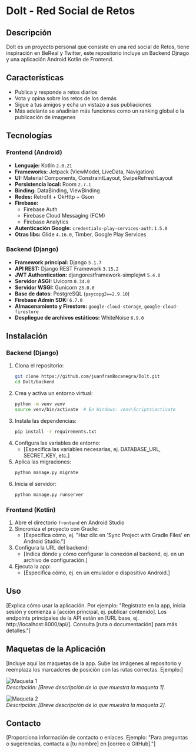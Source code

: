 # Dolt - Red Social de Retos

## Descripción

Dolt es un proyecto personal que consiste en una red social de Retos, tiene inspiración en BeReal y Twitter, 
este repositorio incluye un Backend Djnago y una aplicación Android Kotlin de Frontend.

## Características

- Publica y responde a retos diarios
- Vota y opina sobre los retos de los demás
- Sigue a tus amigos y echa un vistazo a sus publiaciones
- Más adelante se añadirían más funciones como un ranking global o la publicación de imagenes
  
## Tecnologías

### Frontend (Android)

- **Lenguaje:** Kotlin `2.0.21`
- **Frameworks:** Jetpack (ViewModel, LiveData, Navigation)
- **UI:** Material Components, ConstraintLayout, SwipeRefreshLayout
- **Persistencia local:** Room `2.7.1`  
- **Binding:** DataBinding, ViewBinding
- **Redes:** Retrofit + OkHttp + Gson
- **Firebase:**
  - Firebase Auth
  - Firebase Cloud Messaging (FCM)
  - Firebase Analytics
- **Autenticación Google:** `credentials-play-services-auth:1.5.0`
- **Otras libs:** Glide `4.16.0`, Timber, Google Play Services

### Backend (Django)

- **Framework principal:** Django `5.1.7`
- **API REST:** Django REST Framework `3.15.2`
- **JWT Authentication:** djangorestframework-simplejwt `5.4.0`
- **Servidor ASGI:** Uvicorn `0.34.0`
- **Servidor WSGI:** Gunicorn `23.0.0`
- **Base de datos:** PostgreSQL (`psycopg2==2.9.10`)
- **Firebase Admin SDK:** `6.7.0`
- **Almacenamiento y Firestore:** `google-cloud-storage`, `google-cloud-firestore`
- **Despliegue de archivos estáticos:** WhiteNoise `6.9.0`

## Instalación

### Backend (Django)
1. Clona el repositorio:
   ```bash
   git clone https://github.com/juanfranBocanegra/Dolt.git
   cd Dolt/backend
   ```
2. Crea y activa un entorno virtual:
   ```bash
   python -m venv venv
   source venv/bin/activate  # En Windows: venv\Scripts\activate
   ```
3. Instala las dependencias:
   ```bash
   pip install -r requirements.txt
   ```
4. Configura las variables de entorno:
   - [Especifica las variables necesarias, ej. DATABASE_URL, SECRET_KEY, etc.]
5. Aplica las migraciones:
   ```bash
   python manage.py migrate
   ```
6. Inicia el servidor:
   ```bash
   python manage.py runserver
   ```

### Frontend (Kotlin)
1. Abre el directorio `frontend` en Android Studio
2. Sincroniza el proyecto con Gradle:
   - [Especifica cómo, ej. "Haz clic en 'Sync Project with Gradle Files' en Android Studio."]
3. Configura la URL del backend:
   - [Indica dónde y cómo configurar la conexión al backend, ej. en un archivo de configuración.]
4. Ejecuta la app:
   - [Especifica cómo, ej. en un emulador o dispositivo Android.]

## Uso

[Explica cómo usar la aplicación. Por ejemplo: "Regístrate en la app, inicia sesión y comienza a [acción principal, ej. publicar contenido]. Los endpoints principales de la API están en [URL base, ej. http://localhost:8000/api/]. Consulta [ruta o documentación] para más detalles."]

## Maquetas de la Aplicación

[Incluye aquí las maquetas de la app. Sube las imágenes al repositorio y reemplaza los marcadores de posición con las rutas correctas. Ejemplo:]

![Maqueta 1](ruta/a/maqueta1.png)  
*Descripción: [Breve descripción de lo que muestra la maqueta 1].*

![Maqueta 2](ruta/a/maqueta2.png)  
*Descripción: [Breve descripción de lo que muestra la maqueta 2].*

## Contacto

[Proporciona información de contacto o enlaces. Ejemplo: "Para preguntas o sugerencias, contacta a [tu nombre] en [correo o GitHub]."]
